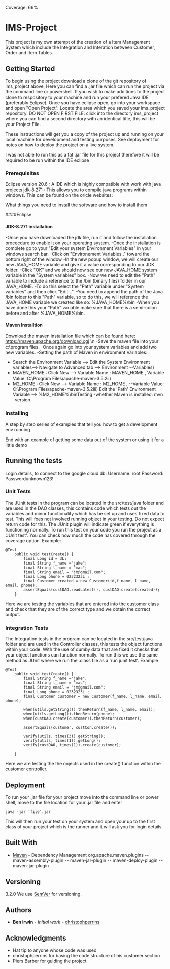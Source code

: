 Coverage: 66%

# IMS-Project

This project is my own attempt of the creation of a Item Management System which include the Integration and Interation between Customer, Order and Item Tables.

## Getting Started

To begin using the project download a clone of the git repository of ims_project above, Here you can find a .jar file which can run the project via the command line or powershell.
If you wish to make additions to the project clone to respository to your machine and run your prefered Java IDE (preferably Eclipse).
Once you have eclipse open, go into your workspace and open "Open Project". Locate the area which you saved your ims_project repository. DO NOT OPEN FIRST FILE: click into the directory ims_project where you can find a second directory with an identical title, this will be your Project File.

These instructions will get you a copy of the project up and running on your local machine for development and testing purposes. See deployment for notes on how to deploy the project on a live system.

I was not able to run this as a fat .jar file for this project therefore it will be required to be run within the IDE eclipse

### Prerequisites


Eclipse version 20.6 : A IDE which is highly compatible with work with java projects
jdk-8.271 : This allows you to compile java programs within windows. This can be found on the oricle websites:

What things you need to install the software and how to install them

####Eclipse

#### JDK-8.271 installation
-Once you have downloaded the jdk file, run it and follow the installation procecdure to enable it on your operating system.
-Once the installation is complete go to your "Edit your system Environment Variables" in your windows search bar.
-Click on "Environement Variables.." toward the bottom right of the window
-In the new popup window, we will create our new JAVA_HOME variable and give it a value corresponding to our JDK folder.
-Click "OK" and we should now see our new JAVA_HOME system variable in the "System variables" box.
-Now we need to edit the "Path" variable to include a reference to the /bin (binary files) folder in our JAVA_HOME.
-To do this select the "Path" variable under "System variables" and then click "Edit...".
-You need to append the path of the Java /bin folder to this "Path" variable, so to do this, we will reference the JAVA_HOME variable we created like so: %JAVA_HOME%\bin
-When you have done this your "Path" variable make sure that there is a semi-colon before and after %JAVA_HOME%\bin.

#### Maven Installtion
Download the maven installation file which can be found here: https://maven.apache.org/download.cgi \n
-Save the maven file into your c:\program files.
-Once again go into your system variables and add two new variables.
-Setting the path of Maven in environment Variables: 
- Search the Environment Variable --> Edit the System Environment variables--> Navigate to Advanced tab --> Environment --Variables)
- MAVEN_HOME : Click New --> Variable Name : MAVEN_HOME , Variable Value: C:\Program Files\apache-maven-3.5.2ii)
- M2_HOME : Click New --> Variable Name : M2_HOME , --Variable Value: C:\Program Files\apache-maven-3.5.2iii) Edit the 'Path' Environment Variable --> %M2_HOME%\binTesting -whether Maven is installed: mvn -version

### Installing

A step by step series of examples that tell you how to get a development env running

End with an example of getting some data out of the system or using it for a little demo

## Running the tests
Login details, to connect to the google cloud db:
Username: root
 Password: Passwordunknown123!


### Unit Tests 
The JUnit tests in the program can be located in the src/test/java folder and are used in the DAO classes, this contains code which tests out the variables and minor functionality which has be set up and uses fixed data to test. This will foes not involved running object in your testing. Do not expect return code for this. The JUnit plugin will indicate green if everything is functioning normally. To run this test on your code you run the project as  a 'JUnit test'. You can check how much the code has covered through the coverage option. 
Example:
```
@Test
	public void testCreate() {
		final Long id = 3L;
		final String f_name ="jake";
		final String l_name = "mac";
		final String email = "jm@gmail.com";
		final Long phone = 0232323L ;
		final Customer created = new Customer(id,f_name, l_name, email, phone);
		assertEquals(custDAO.readLatest(), custDAO.create(created));
	}
```
Here we are testing the variables that are entered into the customer class and check that they are of the correct type and we obtain the correct output.

### Integration Tests 
The Integration tests in the program can be located in the src/test/java folder and are used in the Controller classes, this tests the object functions within your code. With the use of dumby data that are fixed it checks that your object functions can function normally. To run this we use the same method as JUnit where we run the .class file as a 'run junit test'.
Example
```
@Test
	public void testCreate() {
		final String f_name ="jake";
		final String l_name = "mac";
		final String email = "jm@gmail.com";
		final Long phone = 0232323L ;
		final Customer customer = new Customer(f_name, l_name, email, phone);
			
		when(utils.getString()).thenReturn(f_name, l_name, email);
		when(utils.getLong()).thenReturn(phone);
		when(custDAO.create(customer)).thenReturn(customer);

		assertEquals(customer, custCon.create());

		verify(utils, times(3)).getString();
		verify(utils, times(1)).getLong();
		verify(custDAO, times(1)).create(customer);
			
	}
```
Here we are testing the the onjects used in the create() function within the customer controller.

## Deployment
To run your .jar file for your project move into the command line or power shell, move to the file location for your .jar file and enter
```
java -jar 'file'.jar
```
This will then run your test on your system and open your up to the first class of your project which is the runner and it will ask you for login details

## Built With

* [Maven](https://maven.apache.org/) - Dependency Management
  org.apache.maven.plugins
  -- maven-assembly-plugin
  -- maven-jar-plugin
  -- maven-deploy-plugin
  -- maven-jar-plugin
## Versioning
  3.2.0
We use [SemVer](http://semver.org/) for versioning.

## Authors

* **Ben Irwin** - *Initial work* - [christophperrins](https://github.com/christophperrins)


## Acknowledgments

* Hat tip to anyone whose code was used
* christophperrins for basing the code structure of his customer section
* Piers Barber for guiding the project
